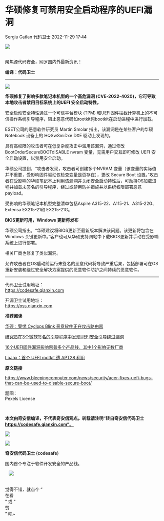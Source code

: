#  华硕修复可禁用安全启动程序的UEFI漏洞   
Sergiu Gatlan  代码卫士   2022-11-29 17:44  
  
![](https://mmbiz.qpic.cn/mmbiz_gif/Az5ZsrEic9ot90z9etZLlU7OTaPOdibteeibJMMmbwc29aJlDOmUicibIRoLdcuEQjtHQ2qjVtZBt0M5eVbYoQzlHiaw/640?wx_fmt=gif "")  
  
   
聚焦源代码安全，网罗国内外最新资讯！  
  
**编译：代码卫士**  
  
****  
![](https://mmbiz.qpic.cn/mmbiz_gif/oBANLWYScMTGcIr99kJDEmlIkWhE8eKGV7v4ejPZwhKn5qia7xUeHaKicTDZKTlWnvZ9Z44ROVJ7bkweTxNmrW0g/640?wx_fmt=gif "")  
  
**华硕修复了影响多款笔记本机型的一个高危漏洞 (CVE-2022-4020)，它可导致本地攻击者禁用目标系统上的UEFI 安全启动特性。**  
  
  
安全启动安全特性通过一个可信平台模块 (TPM) 和UEFI固件拦截计算机上的不可信操作系统引导程序，阻止恶意代码如rootkit何bootkit在启动进程中进行加载。  
  
ESET公司的恶意软件研究员 Martin Smolar 指出，该漏洞是在某些客户的华硕 Notebook 设备上的 HQSwSmiDxe DXE 驱动上发现的。  
  
具有高权限的攻击者可在低复杂度攻击中滥用该漏洞，通过修改BootOrderSecureBOOTdISABLE nvram 变量，无需用户交互即可修改 UEFI 安全启动设置，以禁用安全启动。  
  
华硕公司提到，“攻击者发现，攻击者可创建多个NVRAM 变量（该变量的实际值并不重要，受影响固件驱动仅检查变量是否存在），更改 Secure Boot 设置。”攻击者在受影响的华硕笔记本上利用该漏洞并关闭安全启动特性后，可劫持OS加载进程并加载未签名的引导程序，绕过或禁用防护措施并以系统权限部署恶意payload。  
  
受影响的华硕笔记本机型完整清单包括Aspire A315-22、A115-21、A315-22G、Extensa EX215-21和 EX215-21G。  
  
  
**BIOS更新可用，Windows 更新将发布**  
  
  
  
  
  
华硕公司指出，“华硕建议将BIOS更新至最新版本解决该问题。该更新将包含在Windows 关键更新中。”客户也可从华硕支持网站中下载BIOS更新并手动在受影响系统上进行部署。  
  
相关厂商也修复了类似漏洞。  
  
允许攻击者在OS启动前运行未签名的恶意代码将导致严重后果，包括部署可在OS重新安装和绕过安全解决方案提供的恶意软件防护之间持续的恶意软件。  
  
****  
代码卫士试用地址：  
https://codesafe.qianxin.com  
  
开源卫士试用地址：  
https://oss.qianxin.com  
  
  
  
  
  
  
  
  
  
  
  
  
**推荐阅读**  
  
[华硕：警惕 Cyclops Blink 恶意软件正在攻击路由器](http://mp.weixin.qq.com/s?__biz=MzI2NTg4OTc5Nw==&mid=2247511001&idx=1&sn=0238153b461824d38ec21531bdbb393d&chksm=ea949ab3dde313a5170ec185487dde03b9bbc977c5c0e051d87e36c4caae41139956f79c0d0f&scene=21#wechat_redirect)  
  
  
[研究员在3个微软签名的引导程序中发现UEFI安全引导绕过漏洞](http://mp.weixin.qq.com/s?__biz=MzI2NTg4OTc5Nw==&mid=2247513567&idx=3&sn=d892a2bef63e676b13ad309c36512d2a&chksm=ea9484b5dde30da3176e2496790330c7f56301cfe665999b7c36dc7e274e28f4edc4770ef49d&scene=21#wechat_redirect)  
  
  
[16个UEFI固件漏洞影响惠普多个产品线，其中1个影响无数厂商](http://mp.weixin.qq.com/s?__biz=MzI2NTg4OTc5Nw==&mid=2247510841&idx=2&sn=9cb332953ae69603c64a2e0c35bb1a45&chksm=ea949a53dde313452596676eaf1949769d92d1122e14fe012b385d90d1d767afc292cdc50c5c&scene=21#wechat_redirect)  
  
  
[LoJax：首个 UEFI rootkit 遭 APT28 利用](http://mp.weixin.qq.com/s?__biz=MzI2NTg4OTc5Nw==&mid=2247488200&idx=4&sn=93bbf7ad196dc5f42483d9d10e495663&chksm=ea9723a2dde0aab41af580af4c85129040b4c0bb61860c924250cfd35ced11a318df619a0abf&scene=21#wechat_redirect)  
  
  
  
  
**原文链接**  
  
https://www.bleepingcomputer.com/news/security/acer-fixes-uefi-bugs-that-can-be-used-to-disable-secure-boot/  
  
  
题图：  
Pexels License  
  
‍  
  
  
  
**本文由奇安信编译，不代表奇安信观点。转载请注明“转自奇安信代码卫士 https://codesafe.qianxin.com”。**  
  
  
  
  
![](https://mmbiz.qpic.cn/mmbiz_jpg/oBANLWYScMSf7nNLWrJL6dkJp7RB8Kl4zxU9ibnQjuvo4VoZ5ic9Q91K3WshWzqEybcroVEOQpgYfx1uYgwJhlFQ/640?wx_fmt=jpeg "")  
  
![](https://mmbiz.qpic.cn/mmbiz_jpg/oBANLWYScMSN5sfviaCuvYQccJZlrr64sRlvcbdWjDic9mPQ8mBBFDCKP6VibiaNE1kDVuoIOiaIVRoTjSsSftGC8gw/640?wx_fmt=jpeg "")  
  
**奇安信代码卫士 (codesafe)**  
  
国内首个专注于软件开发安全的产品线。  
  
   ![](https://mmbiz.qpic.cn/mmbiz_gif/oBANLWYScMQ5iciaeKS21icDIWSVd0M9zEhicFK0rbCJOrgpc09iaH6nvqvsIdckDfxH2K4tu9CvPJgSf7XhGHJwVyQ/640?wx_fmt=gif "")  
  
   
觉得不错，就点个 “  
在看  
” 或 "  
赞  
” 吧~  
  
